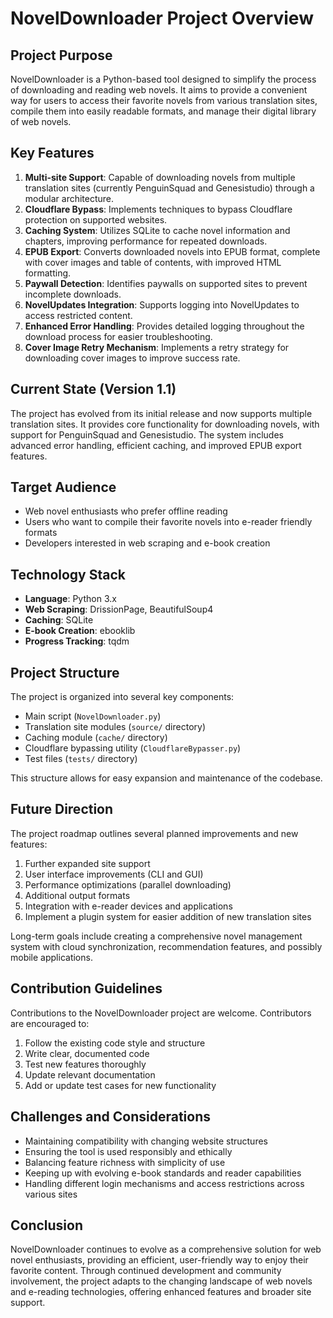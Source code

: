 # NovelDownloader Project Overview

## Project Purpose

NovelDownloader is a Python-based tool designed to simplify the process of downloading and reading web novels. It aims to provide a convenient way for users to access their favorite novels from various translation sites, compile them into easily readable formats, and manage their digital library of web novels.

## Key Features

1. **Multi-site Support**: Capable of downloading novels from multiple translation sites (currently PenguinSquad and Genesistudio) through a modular architecture.
2. **Cloudflare Bypass**: Implements techniques to bypass Cloudflare protection on supported websites.
3. **Caching System**: Utilizes SQLite to cache novel information and chapters, improving performance for repeated downloads.
4. **EPUB Export**: Converts downloaded novels into EPUB format, complete with cover images and table of contents, with improved HTML formatting.
5. **Paywall Detection**: Identifies paywalls on supported sites to prevent incomplete downloads.
6. **NovelUpdates Integration**: Supports logging into NovelUpdates to access restricted content.
7. **Enhanced Error Handling**: Provides detailed logging throughout the download process for easier troubleshooting.
8. **Cover Image Retry Mechanism**: Implements a retry strategy for downloading cover images to improve success rate.

## Current State (Version 1.1)

The project has evolved from its initial release and now supports multiple translation sites. It provides core functionality for downloading novels, with support for PenguinSquad and Genesistudio. The system includes advanced error handling, efficient caching, and improved EPUB export features.

## Target Audience

- Web novel enthusiasts who prefer offline reading
- Users who want to compile their favorite novels into e-reader friendly formats
- Developers interested in web scraping and e-book creation

## Technology Stack

- **Language**: Python 3.x
- **Web Scraping**: DrissionPage, BeautifulSoup4
- **Caching**: SQLite
- **E-book Creation**: ebooklib
- **Progress Tracking**: tqdm

## Project Structure

The project is organized into several key components:

- Main script (`NovelDownloader.py`)
- Translation site modules (`source/` directory)
- Caching module (`cache/` directory)
- Cloudflare bypassing utility (`CloudflareBypasser.py`)
- Test files (`tests/` directory)

This structure allows for easy expansion and maintenance of the codebase.

## Future Direction

The project roadmap outlines several planned improvements and new features:

1. Further expanded site support
2. User interface improvements (CLI and GUI)
3. Performance optimizations (parallel downloading)
4. Additional output formats
5. Integration with e-reader devices and applications
6. Implement a plugin system for easier addition of new translation sites

Long-term goals include creating a comprehensive novel management system with cloud synchronization, recommendation features, and possibly mobile applications.

## Contribution Guidelines

Contributions to the NovelDownloader project are welcome. Contributors are encouraged to:

1. Follow the existing code style and structure
2. Write clear, documented code
3. Test new features thoroughly
4. Update relevant documentation
5. Add or update test cases for new functionality

## Challenges and Considerations

- Maintaining compatibility with changing website structures
- Ensuring the tool is used responsibly and ethically
- Balancing feature richness with simplicity of use
- Keeping up with evolving e-book standards and reader capabilities
- Handling different login mechanisms and access restrictions across various sites

## Conclusion

NovelDownloader continues to evolve as a comprehensive solution for web novel enthusiasts, providing an efficient, user-friendly way to enjoy their favorite content. Through continued development and community involvement, the project adapts to the changing landscape of web novels and e-reading technologies, offering enhanced features and broader site support.